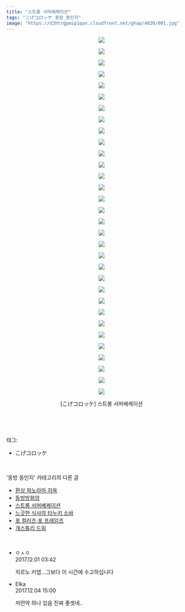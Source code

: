 ```yaml
---
title: "스트롱 서머베케이션"
tags: "こげコロッケ 동방_동인지"
image: "https://d3htrgpmip1qax.cloudfront.net/ghap/4020/001.jpg"
---
```

<div class="article">
<p style="text-align: center; clear: none; float: none;"><img src="{{ site.imgserver5 }}/ghap/4020/001.jpg"/></p>
<p style="text-align: center; clear: none; float: none;"><img src="{{ site.imgserver5 }}/ghap/4020/002.jpg"/></p>
<p style="text-align: center; clear: none; float: none;"><img src="{{ site.imgserver5 }}/ghap/4020/003.jpg"/></p>
<p style="text-align: center; clear: none; float: none;"><img src="{{ site.imgserver5 }}/ghap/4020/004.jpg"/></p>
<p style="text-align: center; clear: none; float: none;"><img src="{{ site.imgserver5 }}/ghap/4020/005.jpg"/></p>
<p style="text-align: center; clear: none; float: none;"><img src="{{ site.imgserver5 }}/ghap/4020/006.jpg"/></p>
<p style="text-align: center; clear: none; float: none;"><img src="{{ site.imgserver5 }}/ghap/4020/007.jpg"/></p>
<p style="text-align: center; clear: none; float: none;"><img src="{{ site.imgserver5 }}/ghap/4020/008.jpg"/></p>
<p style="text-align: center; clear: none; float: none;"><img src="{{ site.imgserver5 }}/ghap/4020/009.jpg"/></p>
<p style="text-align: center; clear: none; float: none;"><img src="{{ site.imgserver5 }}/ghap/4020/010.jpg"/></p>
<p style="text-align: center; clear: none; float: none;"><img src="{{ site.imgserver5 }}/ghap/4020/011.jpg"/></p>
<p style="text-align: center; clear: none; float: none;"><img src="{{ site.imgserver5 }}/ghap/4020/012.jpg"/></p>
<p style="text-align: center; clear: none; float: none;"><img src="{{ site.imgserver5 }}/ghap/4020/013.jpg"/></p>
<p style="text-align: center; clear: none; float: none;"><img src="{{ site.imgserver5 }}/ghap/4020/014.jpg"/></p>
<p style="text-align: center; clear: none; float: none;"><img src="{{ site.imgserver5 }}/ghap/4020/015.jpg"/></p>
<p style="text-align: center; clear: none; float: none;"><img src="{{ site.imgserver5 }}/ghap/4020/016.jpg"/></p>
<p style="text-align: center; clear: none; float: none;"><img src="{{ site.imgserver5 }}/ghap/4020/017.jpg"/></p>
<p style="text-align: center; clear: none; float: none;"><img src="{{ site.imgserver5 }}/ghap/4020/018.jpg"/></p>
<p style="text-align: center; clear: none; float: none;"><img src="{{ site.imgserver5 }}/ghap/4020/019.jpg"/></p>
<p style="text-align: center; clear: none; float: none;"><img src="{{ site.imgserver5 }}/ghap/4020/020.jpg"/></p>
<p style="text-align: center; clear: none; float: none;"><img src="{{ site.imgserver5 }}/ghap/4020/021.jpg"/></p>
<p style="text-align: center; clear: none; float: none;"><img src="{{ site.imgserver5 }}/ghap/4020/022.jpg"/></p>
<p style="text-align: center; clear: none; float: none;"><img src="{{ site.imgserver5 }}/ghap/4020/023.jpg"/></p>
<p style="text-align: center; clear: none; float: none;"><img src="{{ site.imgserver5 }}/ghap/4020/024.jpg"/></p>
<p style="text-align: center; clear: none; float: none;"><img src="{{ site.imgserver5 }}/ghap/4020/025.jpg"/></p>
<p style="text-align: center; clear: none; float: none;"><img src="{{ site.imgserver5 }}/ghap/4020/026.jpg"/></p>
<p style="text-align: center; clear: none; float: none;"><img src="{{ site.imgserver5 }}/ghap/4020/027.jpg"/></p>
<p style="text-align: center; clear: none; float: none;"><img src="{{ site.imgserver5 }}/ghap/4020/028.jpg"/></p>
<p style="text-align: center; clear: none; float: none;"><img src="{{ site.imgserver5 }}/ghap/4020/029.jpg"/></p>
<p style="text-align: center; clear: none; float: none;"><img src="{{ site.imgserver5 }}/ghap/4020/030.jpg"/></p>
<p style="text-align: center; clear: none; float: none;"><img src="{{ site.imgserver5 }}/ghap/4020/031.jpg"/></p>
<p style="text-align: center; clear: none; float: none;"><img src="{{ site.imgserver5 }}/ghap/4020/032.jpg"/></p>
<p style="text-align: center; clear: none; float: none;">[こげコロッケ] 스트롱 서머베케이션</p>
<p><br/></p>
</div><br/>
<div class="tagTrail">
<p>태그: </p>
<ul>
<li>こげコロッケ</li>
</ul>
</div><br/>
<div class="another">
<p>'동방 동인지' 카테고리의 다른 글</p>
<ul>
<li><a href="/ghap_4023">환상 파노라마 지옥</a></li>
<li><a href="/ghap_4021">동방방화암</a></li>
<li><a href="/ghap_4020">스트롱 서머베케이션</a></li>
<li><a href="/ghap_4019">느긋한 식사의 타누키 소바</a></li>
<li><a href="/ghap_4018">포 컬러즈·포 프레임즈</a></li>
<li><a href="/ghap_4017">개스틀리 드림</a></li>
</ul>
</div><br/>
<div class="cb_module cb_fluid">
<div class="cb_wrt cb_profile">
<div class="comment">
<ul>
<li class="cb_thumb_off" id="comment15141912">
<div class="cb_comment_area">
<div class="cb_info_area">
<div class="cb_section">
<span class="cb_nick_name">ㅇㅅㅇ</span>
</div>
<div class="cb_section">
<span class="cb_date">2017.12.01 03:42 </span>
</div>
</div>
<div class="cb_dsc_comment">
<p class="cb_dsc">
											치르노 커엽...그보다 이 시간에 수고하십니다
										</p>
</div>
</div></li>
<li class="cb_thumb_off" id="comment15144551">
<div class="cb_comment_area">
<div class="cb_info_area">
<div class="cb_section">
<span class="cb_nick_name">Elka</span>
</div>
<div class="cb_section">
<span class="cb_date">2017.12.04 15:00 </span>
</div>
</div>
<div class="cb_dsc_comment">
<p class="cb_dsc">
											저런약 하나 있음 진짜 좋겟네..
										</p>
</div>
</div></li>
</ul>
</div>
</div><!-- commentList close -->
</div><br/>
